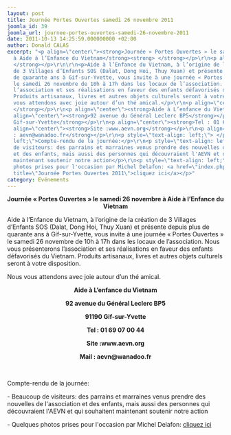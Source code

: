 ```yaml
---
layout: post
title: Journée Portes Ouvertes samedi 26 novembre 2011
joomla_id: 39
joomla_url: journee-portes-ouvertes-samedi-26-novembre-2011
date: 2011-10-13 14:25:59.000000000 +02:00
author: Donald CALAS
excerpt: "<p align=\"center\"><strong>Journée « Portes Ouvertes » le samedi 26 novembre
  à Aide à l’Enfance du Vietnam</strong><strong> </strong></p>\r\n<p align=\"center\"><strong>
  </strong></p>\r\n\r\n<p>Aide à l’Enfance du Vietnam, à l’origine de la création
  de 3 Villages d’Enfants SOS (Dalat, Dong Hoi, Thuy Xuan) et présente depuis plus
  de quarante ans à Gif-sur-Yvette, vous invite à une journée « Portes Ouvertes »
  le samedi 26 novembre de 10h à 17h dans les locaux de l’association. Nous vous présenterons
  l’association et ses réalisations en faveur des enfants défavorisés du Vietnam.
  Produits artisanaux, livres et autres objets culturels seront à votre disposition.</p>\r\n<p>Nous
  vous attendons avec joie autour d’un thé amical.</p>\r\n<p align=\"center\"><strong>
  </strong></p>\r\n<p align=\"center\"><strong>Aide à L’enfance du Vietnam</strong></p>\r\n<p
  align=\"center\"><strong>92 avenue du Général Leclerc BP5</strong></p>\r\n<p align=\"center\"><strong>91190
  Gif-sur-Yvette</strong></p>\r\n<p align=\"center\"><strong>Tel : 01 69 07 00 44</strong></p>\r\n<p
  align=\"center\"><strong>Site :www.aevn.org</strong></p>\r\n<p align=\"center\"><strong>Mail
  : aevn@wanadoo.fr</strong></p>\r\n<p style=\"text-align: left;\"> </p>\r\n<p style=\"text-align:
  left;\">Compte-rendu de la journée:</p>\r\n<p style=\"text-align: left;\">- Beaucoup
  de visiteurs: des parrains et marraines venus prendre des nouvelles de l'association
  et des enfants, mais aussi des personnes qui découvraient l'AEVN et qui souhaitent
  maintenant soutenir notre action</p>\r\n<p style=\"text-align: left;\">- Quelques
  photos prises pour l'occasion par Michel Delafon: <a href=\"index.php?option=com_phocagallery&amp;view=category&amp;id=10:journee-portes-ouvertes-2011&amp;Itemid=17\"
  title=\"Journée Portes Ouvertes 2011\">cliquez ici</a></p>"
category: Evénements
---
```

<p align="center"><strong>Journée « Portes Ouvertes » le samedi 26 novembre à Aide à l’Enfance du Vietnam</strong><strong> </strong></p>
<p align="center"><strong> </strong></p>

<p>Aide à l’Enfance du Vietnam, à l’origine de la création de 3 Villages d’Enfants SOS (Dalat, Dong Hoi, Thuy Xuan) et présente depuis plus de quarante ans à Gif-sur-Yvette, vous invite à une journée « Portes Ouvertes » le samedi 26 novembre de 10h à 17h dans les locaux de l’association. Nous vous présenterons l’association et ses réalisations en faveur des enfants défavorisés du Vietnam. Produits artisanaux, livres et autres objets culturels seront à votre disposition.</p>
<p>Nous vous attendons avec joie autour d’un thé amical.</p>
<p align="center"><strong> </strong></p>
<p align="center"><strong>Aide à L’enfance du Vietnam</strong></p>
<p align="center"><strong>92 avenue du Général Leclerc BP5</strong></p>
<p align="center"><strong>91190 Gif-sur-Yvette</strong></p>
<p align="center"><strong>Tel : 01 69 07 00 44</strong></p>
<p align="center"><strong>Site :www.aevn.org</strong></p>
<p align="center"><strong>Mail : aevn@wanadoo.fr</strong></p>
<p style="text-align: left;"> </p>
<p style="text-align: left;">Compte-rendu de la journée:</p>
<p style="text-align: left;">- Beaucoup de visiteurs: des parrains et marraines venus prendre des nouvelles de l'association et des enfants, mais aussi des personnes qui découvraient l'AEVN et qui souhaitent maintenant soutenir notre action</p>
<p style="text-align: left;">- Quelques photos prises pour l'occasion par Michel Delafon: <a href="index.php?option=com_phocagallery&amp;view=category&amp;id=10:journee-portes-ouvertes-2011&amp;Itemid=17" title="Journée Portes Ouvertes 2011">cliquez ici</a></p>
